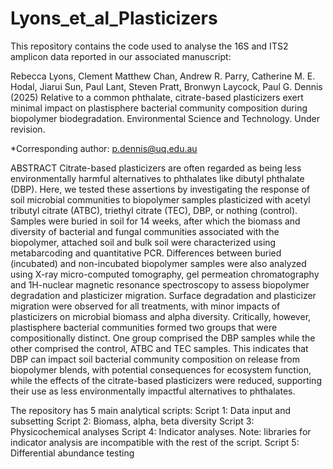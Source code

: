# Lyons_et_al_Plasticizers
This repository contains the code used to analyse the 16S and ITS2 amplicon data reported in our associated manuscript: 

Rebecca Lyons, Clement Matthew Chan, Andrew R. Parry, Catherine M. E. Hodal, Jiarui Sun, Paul Lant, Steven Pratt, Bronwyn Laycock, Paul G. Dennis (2025) Relative to a common phthalate, citrate-based plasticizers exert minimal impact on plastisphere bacterial community composition during biopolymer biodegradation. Environmental Science and Technology. Under revision.

*Corresponding author: p.dennis@uq.edu.au

ABSTRACT 
Citrate-based plasticizers are often regarded as being less environmentally harmful alternatives to phthalates like dibutyl phthalate (DBP). Here, we tested these assertions by investigating the response of soil microbial communities to biopolymer samples plasticized with acetyl tributyl citrate (ATBC), triethyl citrate (TEC), DBP, or nothing (control). Samples were buried in soil for 14 weeks, after which the biomass and diversity of bacterial and fungal communities associated with the biopolymer, attached soil and bulk soil were characterized using metabarcoding and quantitative PCR. Differences between buried (incubated) and non-incubated biopolymer samples were also analyzed using X-ray micro-computed tomography, gel permeation chromatography and 1H-nuclear magnetic resonance spectroscopy to assess biopolymer degradation and plasticizer migration. Surface degradation and plasticizer migration were observed for all treatments, with minor impacts of plasticizers on microbial biomass and alpha diversity. Critically, however, plastisphere bacterial communities formed two groups that were compositionally distinct. One group comprised the DBP samples while the other comprised the control, ATBC and TEC samples. This indicates that DBP can impact soil bacterial community composition on release from biopolymer blends, with potential consequences for ecosystem function, while the effects of the citrate-based plasticizers were reduced, supporting their use as less environmentally impactful alternatives to phthalates. 

The repository has 5 main analytical scripts:
Script 1: Data input and subsetting
Script 2: Biomass, alpha, beta diversity
Script 3: Physicochemical analyses
Script 4: Indicator analyses. Note: libraries for indicator analysis are incompatible with the rest of the script.
Script 5: Differential abundance testing
